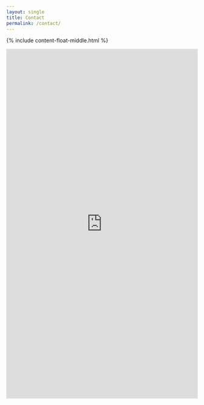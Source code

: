 ```yaml
---
layout: single
title: Contact
permalink: /contact/
---
```


{% include content-float-middle.html %}

<iframe src="https://docs.google.com/forms/d/e/1FAIpQLSeG5lAyUvsF1HUFB5MyKyZ1FcI2hwloN28t1Ohn-IbfPbagUQ/viewform?embedded=true" width="100%" height="920" frameborder="0" marginheight="0" marginwidth="0">Loading…</iframe>
